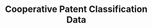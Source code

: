 ---
layout: default
bigquery: https://console.cloud.google.com/bigquery?p=patents-public-data&d=cpc&page=dataset
citation: '“Cooperative Patent Classification” by the EPO and USPTO, for public use. '
contributors: EPO, USPTO
cost: None
description: Cooperative Patent Classification Data contains the scheme and definitions
  of the Cooperative Patent Classification system for classifying patent documents.
  The CPC is the result of a partnership between the EPO and the USPTO in their joint
  effort to develop a common, internationally compatible classification system for
  technical documents, in particular patent publications, which will be used by both
  offices in the patent granting process
documentation: https://www.cooperativepatentclassification.org/cpcSchemeAndDefinitions
last_edit: Mon, 04 Apr 2022 19:07:06 GMT
location: https://www.cooperativepatentclassification.org/index
maintained_by: USPTO, EPO
schema_fields: '[''status'', ''title_part'', ''synonyms'', ''dateRevised'', ''title_full'',
  ''breakdown_code'', ''not_allocatable'', ''informative_references'', ''notAllocatable'',
  ''titleFull'', ''ipcConcordant'', ''definition'', ''limitingReferences'', ''titlePart'',
  ''residual_references'', ''sizeCache'', ''applicationReferences'', ''parents'',
  ''symbol'', ''breakdownCode'', ''child_groups'', ''additional_only'', ''childGroups'',
  ''children'', ''glossary'', ''date_revised'', ''application_references'', ''level'',
  ''ipc_concordant'', ''residualReferences'', ''limiting_references'', ''informativeReferences'']'
shortname: cooperative_patent_classification
tags:
- patents
- science
title: Cooperative Patent Classification Data
uuid: 984374a7-16e9-4b35-9445-458daceb01bf
---